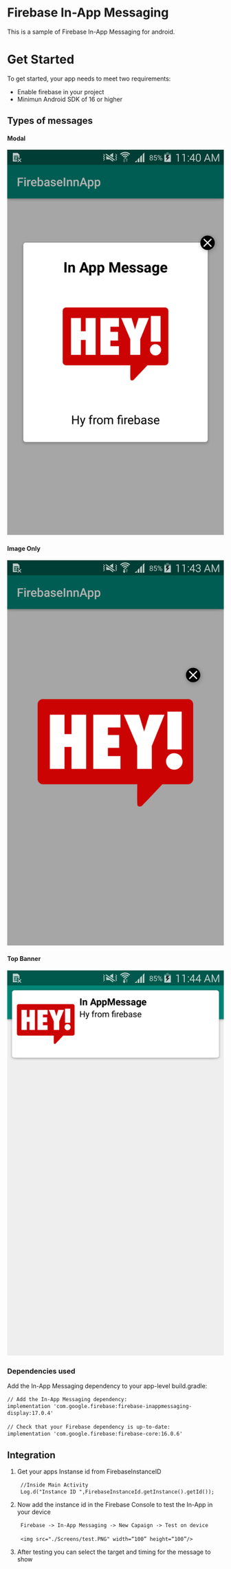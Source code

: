 # Firebase In-App Messaging
This is a sample of Firebase In-App Messaging for android.

# Get Started
To get started, your app needs to meet two requirements:
- Enable firebase in your project
- Minimun Android SDK of 16 or higher

## Types of messages

#### Modal

<img src="./Screens/modal.png" width=“100” height=“100”/>

#### Image Only

<img src="./Screens/image-only.png" width=“400” height=“200”/>

#### Top Banner

<img src="./Screens/banner.png" width=“400” height=“200”/>

### Dependencies used
Add the In-App Messaging dependency to your app-level build.gradle:

    // Add the In-App Messaging dependency:
    implementation 'com.google.firebase:firebase-inappmessaging-display:17.0.4'

    // Check that your Firebase dependency is up-to-date:
    implementation 'com.google.firebase:firebase-core:16.0.6'

## Integration
1. Get your apps Instanse id from FirebaseInstanceID
        
        //Inside Main Activity
        Log.d("Instance ID ",FirebaseInstanceId.getInstance().getId());
        
2. Now add the instance id in the Firebase Console to test the In-App in your device

        Firebase -> In-App Messaging -> New Capaign -> Test on device
        
        <img src="./Screens/test.PNG" width=“100” height=“100”/>
        
3. After testing you can select the target and timing for the message to show
